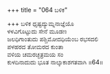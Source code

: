 +++
title = "064 ಬಳಿಕ"

+++
ಬಳಿಕ ಧೃಷ್ಟದ್ಯುಮ್ನನಾಜ್ಞೆಯೊ  
ಳಳವಿಗೊಟ್ಟುದು ಸೇನೆ ಮೂಡಣ   
ಜಲಧಿಗಾಂತುದು ಪಶ್ಚಿಮೋದಧಿಯೆಂಬ ರಭಸದಲಿ  
ಪಳಹರದ ತೋಮರದ ಕುಂತಾ  
ವಳಿಯ ಚಮರಚ್ಛತ್ರಮಯ ಸಂ  
ಕುಳದಿನಾದುದು ಭೂತ ನಾಲ್ಕಾಕಾಶಗತವಾಗಿ      ॥64॥